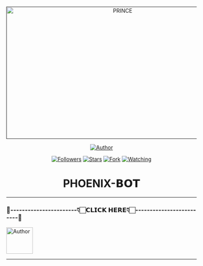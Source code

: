  
 <p align="center">  
  <a href="">
    <img alt="PRINCE" width="600" height="350" src="https://telegra.ph/file/2892fe5933d4c95146524.jpg">
  </a>
</p>



<p align="center">
<a href="https://github.com/PRINCE-GDS/THE-PRINCE-BOT"><img title="Author" src="https://img.shields.io/badge/THE PRINCE BOT-black?style=for-the-badge&logo=github"></a>
<p/>

<p align="center">
<a href="https://github.com/methukabrozz?tab=followers"><img title="Followers" src="https://img.shields.io/github/followers/methukabrozz?label=Followers&style=social"></a>
<a href="https://github.com/methukabrozz/PHOENIX_MD-main"><img title="Stars" src="https://img.shields.io/github/stars/methukabrozz/PHOENIX_MD-main?&style=social"></a>
<a href="https://github.com/methukabrozz/PHOENIX_MD-main/network/members"><img title="Fork" src="https://img.shields.io/github/forks/methukabrozz/PHOENIX_MD-main?style=social"></a>
<a href="https://github.com/methukabrozz/PHOENIX_MD-main/watchers"><img title="Watching" src="https://img.shields.io/github/watchers/PRINCE-GDS/THE-PRINCE-BOT?label=Watching&style=social"></a>
</p>
 
 <h1 align="center">PHOENIX-𝗕𝗢𝗧</h1>

****


### 💌-----------------------👇🏻𝗖𝗟𝗜𝗖𝗞 𝗛𝗘𝗥𝗘👇🏻-------------------------💌


<p align="left">
<a href="https://gd-sdeploy.vercel.app/PRINCE-MD-WEB-main/projects/index.html"><img height= "70" title="Author" src="https://img.shields.io/badge/dynamic/json?url=https%3A%2F%2Fgd-sdeploy.vercel.app%2FPRINCE-MD-WEB-main%2Fprojects%2Findex.html&query=deploy
"></a>
<p/>


****





